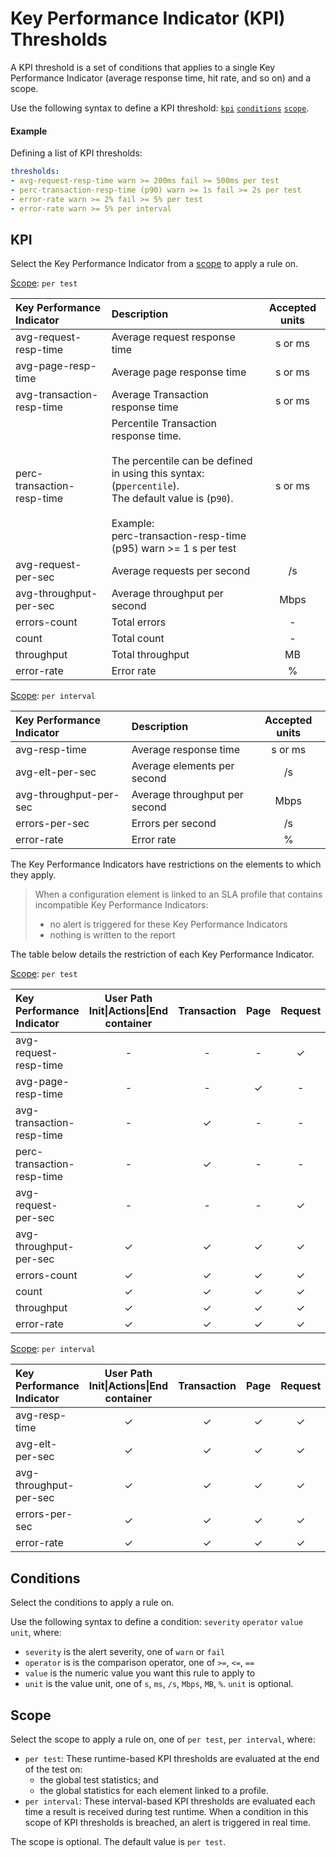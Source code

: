 # Key Performance Indicator (KPI) Thresholds

A KPI threshold is a set of conditions that applies to a single Key Performance Indicator (average response time, hit rate, and so on) and a scope.

Use the following syntax to define a KPI threshold: [`kpi`](#kpi) [`conditions`](#conditions) [`scope`](#scope).

#### Example
Defining a list of KPI thresholds:
```yaml
thresholds:
- avg-request-resp-time warn >= 200ms fail >= 500ms per test
- perc-transaction-resp-time (p90) warn >= 1s fail >= 2s per test
- error-rate warn >= 2% fail >= 5% per test
- error-rate warn >= 5% per interval
```

## KPI

Select the Key Performance Indicator from a [scope](#scope) to apply a rule on.

[Scope](#scope): `per test`

| Key Performance Indicator      | Description                                  | Accepted units  |
|:------------------------------ |:-------------------------------------------- |:---------------:|
| avg-request-resp-time          | Average request response time                | s or ms         |
| avg-page-resp-time             | Average page response time                   | s or ms         |
| avg-transaction-resp-time      | Average Transaction response time            | s or ms         |
| perc-transaction-resp-time     | Percentile Transaction response time.<br><br>The percentile can be defined in using this syntax: (p`percentile`).<br>The default value is (p`90`).<br><br>Example:<br>perc-transaction-resp-time (p95) warn >= 1 s per test | s or ms         |
| avg-request-per-sec            | Average requests per second                  | /s              |
| avg-throughput-per-sec         | Average throughput per second                | Mbps            |
| errors-count                   | Total errors                                 | -               |
| count                          | Total count                                  | -               |
| throughput                     | Total throughput                             | MB              |
| error-rate                     | Error rate                                   | %               |


[Scope](#scope): `per interval`

| Key Performance Indicator      | Description                                  | Accepted units  |
|:------------------------------ |:-------------------------------------------- |:---------------:|
| avg-resp-time                  | Average response time                        | s or ms         |
| avg-elt-per-sec                | Average elements per second                  | /s              |
| avg-throughput-per-sec         | Average throughput per second                | Mbps            |
| errors-per-sec                 | Errors per second                            | /s              |
| error-rate                     | Error rate                                   | %               |

The Key Performance Indicators have restrictions on the elements to which they apply.

> When a configuration element is linked to an SLA profile that contains incompatible Key Performance Indicators:
> - no alert is triggered for these Key Performance Indicators
> - nothing is written to the report

The table below details the restriction of each Key Performance Indicator.

[Scope](#scope): `per test`

| Key Performance Indicator      | User Path Init\|Actions\|End container | Transaction | Page     | Request  | Scenario |
|:------------------------------ |:--------------------------------------:|:-----------:|:--------:|:--------:|:--------:|
| avg-request-resp-time          | -                                      | -           | -        | &#x2713; | &#x2713; |
| avg-page-resp-time             | -                                      | -           | &#x2713; | -        | &#x2713; |
| avg-transaction-resp-time      | -                                      | &#x2713;    | -        | -        | -        |
| perc-transaction-resp-time     | -                                      | &#x2713;    | -        | -        | -        |
| avg-request-per-sec            | -                                      | -           | -        | &#x2713; | &#x2713; |
| avg-throughput-per-sec         | &#x2713;                               | &#x2713;    | &#x2713; | &#x2713; | &#x2713; |
| errors-count                   | &#x2713;                               | &#x2713;    | &#x2713; | &#x2713; | &#x2713; |
| count                          | &#x2713;                               | &#x2713;    | &#x2713; | &#x2713; | &#x2713; |
| throughput                     | &#x2713;                               | &#x2713;    | &#x2713; | &#x2713; | &#x2713; |
| error-rate                     | &#x2713;                               | &#x2713;    | &#x2713; | &#x2713; | &#x2713; |

[Scope](#scope): `per interval`

| Key Performance Indicator      | User Path Init\|Actions\|End container | Transaction | Page     | Request  | Scenario |
|:------------------------------ |:--------------------------------------:|:-----------:|:--------:|:--------:|:--------:|
| avg-resp-time                  | &#x2713;                               | &#x2713;    | &#x2713; | &#x2713; | -        |
| avg-elt-per-sec                | &#x2713;                               | &#x2713;    | &#x2713; | &#x2713; | -        |
| avg-throughput-per-sec         | &#x2713;                               | &#x2713;    | &#x2713; | &#x2713; | -        |
| errors-per-sec                 | &#x2713;                               | &#x2713;    | &#x2713; | &#x2713; | -        |
| error-rate                     | &#x2713;                               | &#x2713;    | &#x2713; | &#x2713; | -        |

## Conditions

Select the conditions to apply a rule on.

Use the following syntax to define a condition: `severity` `operator` `value` `unit`, where:
* `severity` is the alert severity, one of `warn` or `fail`
* `operator` is is the comparison operator, one of `>=`, `<=`, `==`
* `value` is the numeric value you want this rule to apply to
* `unit` is the value unit, one of `s`, `ms`, `/s`, `Mbps`, `MB`, `%`. `unit` is optional.

## Scope

Select the scope to apply a rule on, one of `per test`, `per interval`, where:
* `per test`: These runtime-based KPI thresholds are evaluated at the end of the test on:
  - the global test statistics; and
  - the global statistics for each element linked to a profile.
* `per interval`: These interval-based KPI thresholds are evaluated each time a result is received during test runtime. When a condition in this scope of KPI thresholds is breached, an alert is triggered in real time.

The scope is optional. The default value is `per test`.
